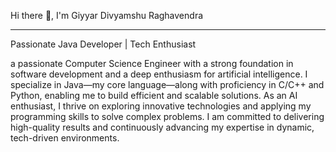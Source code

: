 Hi there 👋, I'm Giyyar Divyamshu Raghavendra

____________________________________________________________________________________________________________________________________________________
Passionate Java Developer | Tech Enthusiast

a passionate Computer Science Engineer with a strong foundation in software development and a deep enthusiasm for artificial intelligence.
I specialize in Java—my core language—along with proficiency in C/C++ and Python, enabling me to build efficient and scalable solutions.
As an AI enthusiast, I thrive on exploring innovative technologies and applying my programming skills to solve complex problems.
I am committed to delivering high-quality results and continuously advancing my expertise in dynamic, tech-driven environments.



<!--
**Divyamshu26/Divyamshu26** is a ✨ _special_ ✨ repository because its `README.md` (this file) appears on your GitHub profile.

Here are some ideas to get you started:

- 🔭 I’m currently working on ...
- 🌱 I’m currently learning ...
- 👯 I’m looking to collaborate on ...
- 🤔 I’m looking for help with ...
- 💬 Ask me about ...
- 📫 How to reach me: ...
- 😄 Pronouns: ...
- ⚡ Fun fact: ...
-->
